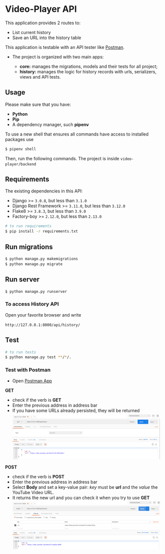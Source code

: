 # Video-Player API

This application provides 2 routes to: 

* List current history
* Save an URL into the history table

This application is testable with an API tester like [Postman](https://www.getpostman.com).


* The project is organized with two main apps:

  * **core:** manages the migrations, models and their tests for all project;
  * **history:** manages the logic for history records with urls, serializers, views and API tests.

## Usage

Please make sure that you have:
* **Python**
* **Pip**
* A dependency manager, such **pipenv**

To use a new shell that ensures all commands have access to installed packages use

```bash
$ pipenv shell
```

Then, run the following commands. The project is inside `video-player/backend`

## Requirements

The existing dependencies in this API:

* Django >= `3.0.8`, but less than `3.1.0`
* Django Rest Framework >= `3.11.0`, but less than `3.12.0`
* Flake8 >= `3.8.3`, but less than `3.9.0`
* Factory-boy >= `2.12.0`, but less than `2.13.0`

```bash
# to run requirements
$ pip install -r requirements.txt
```

## Run migrations

```bash
$ python manage.py makemigrations
$ python manage.py migrate
```

## Run server

```bash
$ python manage.py runserver
```

### To access History API

Open your favorite browser and write

`http://127.0.0.1:8000/api/history/`

## Test

```bash
# to run tests
$ python manage.py test **/*/.
```

### Test with Postman

* Open [Postman App](https://www.postman.com/)

**GET**
* check if the verb is **GET**
* Enter the previous address in address bar
* If you have some URLs already persisted, they will be returned
![GET example](images/get_postman.png)

**POST**
* check if the verb is **POST**
* Enter the previous address in address bar
* Select **Body** and set a key-value pair: *key* must be **url** and the *value* the YouTube Video URL.
* It returns the new url and you can check it when you try to use **GET**
![POST example](images/post_postman.png)